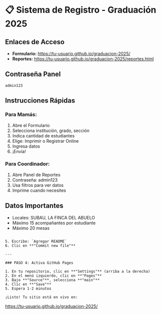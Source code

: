 # 📋 Sistema de Registro - Graduación 2025

## Enlaces de Acceso

- **Formulario:** https://tu-usuario.github.io/graduacion-2025/
- **Reportes:** https://tu-usuario.github.io/graduacion-2025/reportes.html

## Contraseña Panel
`admin123`

## Instrucciones Rápidas

### Para Mamás:
1. Abre el Formulario
2. Selecciona institución, grado, sección
3. Indica cantidad de estudiantes
4. Elige: Imprimir o Registrar Online
5. Ingresa datos
6. ¡Envía!

### Para Coordinador:
1. Abre Panel de Reportes
2. Contraseña: admin123
3. Usa filtros para ver datos
4. Imprime cuando necesites

## Datos Importantes
- Locales: SUBAU, LA FINCA DEL ABUELO
- Máximo 15 acompañantes por estudiante
- Máximo 20 mesas
```

5. Escribe: `Agregar README`
6. Clic en **"Commit new file"**

---

### PASO 4: Activa GitHub Pages

1. En tu repositorio, clic en **"Settings"** (arriba a la derecha)
2. En el menú izquierdo, clic en **"Pages"**
3. Bajo **"Source"**, selecciona **"main"**
4. Clic en **"Save"**
5. Espera 1-2 minutos

¡Listo! Tu sitio está en vivo en:
```
https://tu-usuario.github.io/graduacion-2025/
